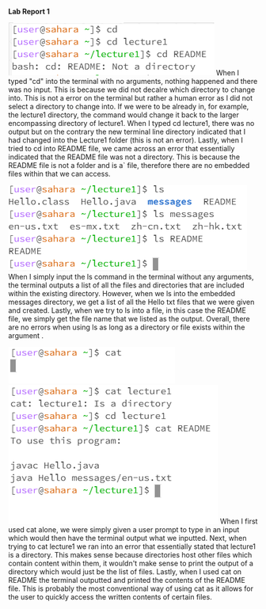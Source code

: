 **Lab Report 1**

![Image](cd.PNG)
When I typed "cd" into the terminal with no arguments, nothing happened and there was no input. This is because we did not decalre which directory to change into. This is not a error on the terminal but rather a human error as I did not select a directory to change into. If we were to be already in, for example, the lecture1 directory, the command would change it back to the larger encompassing directory of lecture1.
When I typed cd lecture1, there was no output but on the contrary the new terminal line directory indicated that I had changed into the Lecture1 folder (this is not an error). 
Lastly, when I tried to cd into README file, we came across an error that essentially indicated that the README file was not a directory. This is because the README file is not a folder and is a` file, therefore there are no embedded files within that we can access.

![Image](ls.PNG)
When I simply input the ls command in the terminal without any arguments, the terminal outputs a list of all the files and directories that are included within the existing directory.
However, when we ls into the embedded messages directory, we get a list of all the Hello txt files that we were given and created.
Lastly, when we try to ls into a file, in this case the README file, we simply get the file name that we listed as the output.
Overall, there are no errors when using ls as long as a directory or file exists within the argument .

![Image](cat1.PNG)
![Image](cat2.PNG)
When I first used cat alone, we were simply given a user prompt to type in an input which would then have the terminal output what we inputted.
Next, when trying to cat lecture1 we ran into an error that essentially stated that lecture1 is a directory. This makes sense because directories host other files which contain content within them, it wouldn't make sense to print the output of a directory which would just be the list of files.
Lastly, when I used cat on README the terminal outputted and printed the contents of the README file. This is probably the most conventional way of using cat as it allows for the user to quickly access the written contents of certain files.
